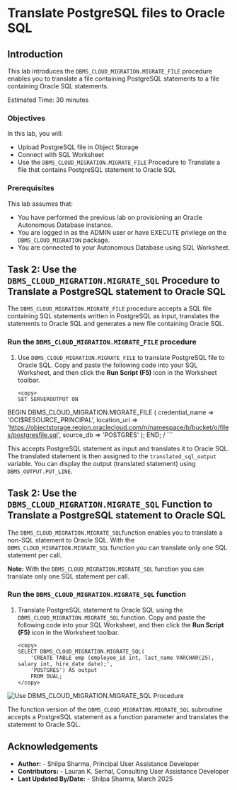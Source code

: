 ﻿
# Translate PostgreSQL files to Oracle SQL

## **Introduction**
This lab introduces the `DBMS_CLOUD_MIGRATION.MIGRATE_FILE` procedure enables you to translate a file containing PostgreSQL statements to a file containing Oracle SQL statements.

Estimated Time: 30 minutes


### **Objectives**

In this lab, you will:
- Upload PostgreSQL file in Object Storage
- Connect with SQL Worksheet
- Use the `DBMS_CLOUD_MIGRATION.MIGRATE_FILE` Procedure to Translate a file that contains PostgreSQL statement to Oracle SQL

### **Prerequisites**

This lab assumes that:

- You have performed the previous lab on provisioning an Oracle Autonomous Database instance.
- You are logged in as the ADMIN user or have EXECUTE privilege on the `DBMS_CLOUD_MIGRATION` package.
- You are connected to your Autonomous Database using SQL Worksheet.

## Task 2: Use the `DBMS_CLOUD_MIGRATION.MIGRATE_SQL` Procedure to Translate a PostgreSQL statement to Oracle SQL

The `DBMS_CLOUD_MIGRATION.MIGRATE_FILE` procedure accepts a SQL file containing SQL statements written in PostgreSQL as input, translates the statements to Oracle SQL and generates a new file containing Oracle SQL.

### Run the `DBMS_CLOUD_MIGRATION.MIGRATE_FILE` procedure

1. Use `DBMS_CLOUD_MIGRATION.MIGRATE_FILE` to translate PostgreSQL file to Oracle SQL. Copy and paste the following code into your SQL Worksheet, and then click the **Run Script (F5)** icon in the Worksheet toolbar.

    ```
    <copy>
    SET SERVEROUTPUT ON
BEGIN
 DBMS_CLOUD_MIGRATION.MIGRATE_FILE (
     credential_name => 'OCI$RESOURCE_PRINCIPAL',
     location_uri    => 'https://objectstorage.region.oraclecloud.com/n/namespace/b/bucket/o/files/postgresfile.sql',
     source_db       => 'POSTGRES'
    );
END;
/
  </copy>
    ```

  This accepts PostgreSQL statement as input and translates it to Oracle SQL. The translated statement is then assigned to the `translated_sql_output` variable.
  You can display the output (translated statement) using `DBMS_OUTPUT.PUT_LINE`.

## Task 2: Use the `DBMS_CLOUD_MIGRATION.MIGRATE_SQL` Function to Translate a PostgreSQL statement to Oracle SQL

The `DBMS_CLOUD_MIGRATION.MIGRATE_SQL`function  enables you to translate a non-SQL statement to Oracle SQL. With the `DBMS_CLOUD_MIGRATION.MIGRATE_SQL` function you can translate only one SQL statement per call.

**Note:**  With the `DBMS_CLOUD_MIGRATION.MIGRATE_SQL` function you can translate only one SQL statement per call.

### Run the `DBMS_CLOUD_MIGRATION.MIGRATE_SQL` function

1. Translate PostgreSQL statement to Oracle SQL using the `DBMS_CLOUD_MIGRATION.MIGRATE_SQL` function. Copy and paste the following code into your SQL Worksheet, and then click the **Run Script (F5)** icon in the Worksheet toolbar.

    ```
    <copy>
    SELECT DBMS_CLOUD_MIGRATION.MIGRATE_SQL(
        'CREATE TABLE emp (employee_id int, last_name VARCHAR(25), salary int, hire_date date);',
        'POSTGRES') AS output
        FROM DUAL;
    </copy>
    ```
  ![Use DBMS_CLOUD_MIGRATION.MIGRATE_SQL Procedure](images/migrate-sql-function.png)

The function version of the `DBMS_CLOUD_MIGRATION.MIGRATE_SQL` subroutine accepts a PostgreSQL statement as a function parameter and translates the statement to Oracle SQL.

## Acknowledgements

- **Author:**       - Shilpa Sharma, Principal User Assistance Developer
- **Contributors:** - Lauran K. Serhal, Consulting User Assistance Developer
- **Last Updated By/Date:** - Shilpa Sharma, March 2025